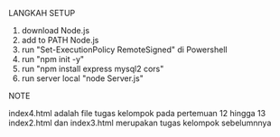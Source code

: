 LANGKAH SETUP

1. download Node.js
2. add to PATH Node.js
3. run "Set-ExecutionPolicy RemoteSigned" di Powershell
4. run "npm init -y"
5. run "npm install express mysql2 cors"
6. run server local "node Server.js"

NOTE

index4.html adalah file tugas kelompok pada pertemuan 12 hingga 13
index2.html dan index3.html merupakan tugas kelompok sebelumnnya
